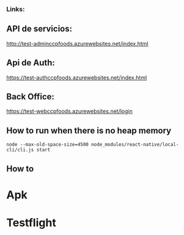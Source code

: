### Links: 

## API de servicios:
http://test-adminccpfoods.azurewebsites.net/index.html

## Api de Auth:
https://test-authccpfoods.azurewebsites.net/index.html

## Back Office: 
https://test-webccpfoods.azurewebsites.net/login

## How to run when there is no heap memory
```
node --max-old-space-size=4500 node_modules/react-native/local-cli/cli.js start 
```

## How to 
# Apk

# Testflight